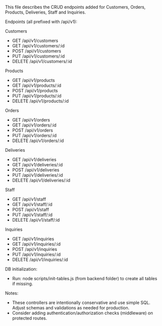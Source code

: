 This file describes the CRUD endpoints added for Customers, Orders, Products, Deliveries, Staff and Inquiries.

Endpoints (all prefixed with /api/v1):

Customers
- GET /api/v1/customers
- GET /api/v1/customers/:id
- POST /api/v1/customers
- PUT /api/v1/customers/:id
- DELETE /api/v1/customers/:id

Products
- GET /api/v1/products
- GET /api/v1/products/:id
- POST /api/v1/products
- PUT /api/v1/products/:id
- DELETE /api/v1/products/:id

Orders
- GET /api/v1/orders
- GET /api/v1/orders/:id
- POST /api/v1/orders
- PUT /api/v1/orders/:id
- DELETE /api/v1/orders/:id

Deliveries
- GET /api/v1/deliveries
- GET /api/v1/deliveries/:id
- POST /api/v1/deliveries
- PUT /api/v1/deliveries/:id
- DELETE /api/v1/deliveries/:id

Staff
- GET /api/v1/staff
- GET /api/v1/staff/:id
- POST /api/v1/staff
- PUT /api/v1/staff/:id
- DELETE /api/v1/staff/:id

Inquiries
- GET /api/v1/inquiries
- GET /api/v1/inquiries/:id
- POST /api/v1/inquiries
- PUT /api/v1/inquiries/:id
- DELETE /api/v1/inquiries/:id

DB initialization:
- Run: node scripts/init-tables.js (from backend folder) to create all tables if missing.

Notes:
- These controllers are intentionally conservative and use simple SQL. Adjust schemas and validations as needed for production.
- Consider adding authentication/authorization checks (middleware) on protected routes.
